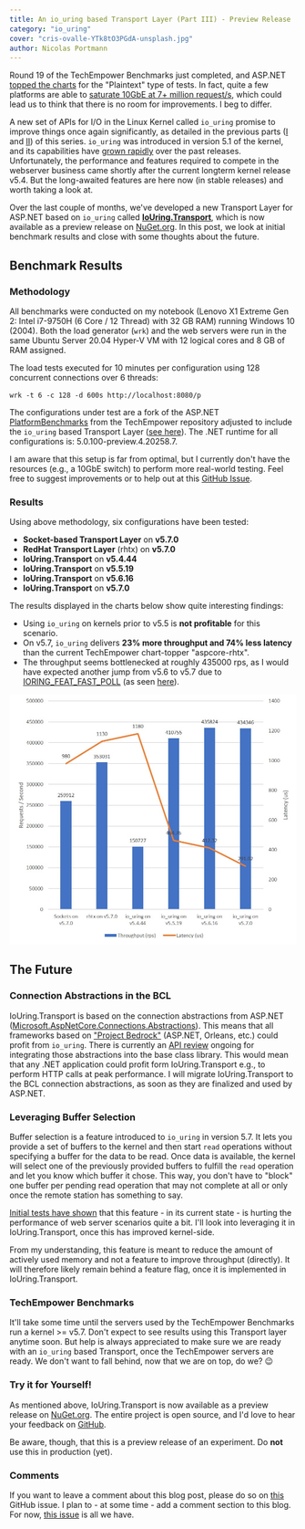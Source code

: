 ```yaml
---
title: An io_uring based Transport Layer (Part III) - Preview Release
category: "io_uring"
cover: "cris-ovalle-YTk8tO3PGdA-unsplash.jpg"
author: Nicolas Portmann
---
```


Round 19 of the TechEmpower Benchmarks just completed, and ASP.NET [topped the charts](https://www.techempower.com/benchmarks/#section=data-r19&hw=ph&test=plaintext "Plaintext - Run 19 - TechEmpower Benchmarks") for the "Plaintext" type of tests. In fact, quite a few platforms are able to [saturate 10GbE at 7+ million request/s](https://www.ageofascent.com/2019/02/04/asp-net-core-saturating-10gbe-at-7-million-requests-per-second/ "ASP.NET CORE: SATURATING 10GBE AT 7+ MILLION REQUEST/S - ageofascent.com"), which could lead us to think that there is no room for improvements. I beg to differ.

A new set of APIs for I/O in the Linux Kernel called `io_uring` promise to improve things once again significantly, as detailed in the previous parts ([I](https://ndportmann.com/io_uring-rationale/ "io_uring Rationale - ndportmann.com") and [II](https://ndportmann.com/io_uring-foundation/ "io_uring Foundation - ndportmann.com")) of this series. `io_uring` was introduced in version 5.1 of the kernel, and its capabilities have [grown rapidly](https://lwn.net/Articles/810414/ "The rapid growth of io_uring - lwn.net") over the past releases. Unfortunately, the performance and features required to compete in the webserver business came shortly after the current longterm kernel release v5.4. But the long-awaited features are here now (in stable releases) and worth taking a look at.

Over the last couple of months, we've developed a new Transport Layer for ASP.NET based on `io_uring` called [**IoUring.Transport**](https://github.com/tkp1n/IoUring.Transport "IoUring.Transport - GitHub"), which is now available as a preview release on [NuGet.org](https://www.nuget.org/packages/IoUring.Transport "IoUring.Transport - NuGet"). In this post, we look at initial benchmark results and close with some thoughts about the future.

## Benchmark Results

### Methodology

All benchmarks were conducted on my notebook (Lenovo X1 Extreme Gen 2: Intel i7-9750H (6 Core / 12 Thread) with 32 GB RAM) running Windows 10 (2004). Both the load generator (`wrk`) and the web servers were run in the same Ubuntu Server 20.04 Hyper-V VM with 12 logical cores and 8 GB of RAM assigned. 

The load tests executed for 10 minutes per configuration using 128 concurrent connections over 6 threads: 

```
wrk -t 6 -c 128 -d 600s http://localhost:8080/p
```

The configurations under test are a fork of the ASP.NET [PlatformBenchmarks](https://github.com/TechEmpower/FrameworkBenchmarks/tree/master/frameworks/CSharp/aspnetcore/PlatformBenchmarks "PlatformBenchmarks - TechEmpower - GitHub") from the TechEmpower repository adjusted to include the `io_uring` based Transport Layer ([see here](https://github.com/tkp1n/IoUring.Transport/tree/master/tests/PlatformBenchmarks "PlatformBenchmarks - IoUring.Transport - GitHub")). The .NET runtime for all configurations is: 5.0.100-preview.4.20258.7.

I am aware that this setup is far from optimal, but I currently don't have the resources (e.g., a 10GbE switch) to perform more real-world testing. Feel free to suggest improvements or to help out at this [GitHub Issue](https://github.com/tkp1n/IoUring.Transport/issues/5 "IoUring.Transport - Issue #5 - GitHub").

### Results

Using above methodology, six configurations have been tested:

* **Socket-based Transport Layer** on **v5.7.0**
* **RedHat Transport Layer** (rhtx) on **v5.7.0**
* **IoUring.Transport** on **v5.4.44**
* **IoUring.Transport** on **v5.5.19**
* **IoUring.Transport** on **v5.6.16**
* **IoUring.Transport** on **v5.7.0**

The results displayed in the charts below show quite interesting findings:

* Using `io_uring` on kernels prior to v5.5 is **not profitable** for this scenario.
* On v5.7, `io_uring` delivers **23% more throughput and 74% less latency** than the current TechEmpower chart-topper "aspcore-rhtx".
* The throughput seems bottlenecked at roughly 435000 rps, as I would have expected another jump from v5.6 to v5.7 due to [IORING\_FEAT\_FAST\_POLL](https://git.kernel.dk/cgit/linux-block/commit/?h=for-5.7/io_uring&id=d7718a9d25a61442da8ee8aeeff6a0097f0ccfd6 "IORING_FEAT_FAST_POLL - Linux Kernel") (as seen [here](https://twitter.com/hielkedv/status/1234135064323280897?s=21 "hielkedv - Twitter")).

![Benchmark Results](io_uring.jpg)

## The Future

### Connection Abstractions in the BCL

IoUring.Transport is based on the connection abstractions from ASP.NET ([Microsoft.AspNetCore.Connections.Abstractions](https://github.com/dotnet/aspnetcore/tree/master/src/Servers/Connections.Abstractions/src "Connections.Abstractions - AspNetCore - GitHub")). This means that all frameworks based on ["Project Bedrock"](https://github.com/dotnet/aspnetcore/issues/4772 "Issue #4772 - AspNetCore - GitHub") (ASP.NET, Orleans, etc.) could profit from `io_uring`. There is currently an [API review](https://github.com/dotnet/runtime/issues/1793 "Issue #1793 - runtime - dotnet - GitHub") ongoing for integrating those abstractions into the base class library. This would mean that any .NET application could profit form IoUring.Transport e.g., to perform HTTP calls at peak performance. I will migrate IoUring.Transport to the BCL connection abstractions, as soon as they are finalized and used by ASP.NET.

### Leveraging Buffer Selection

Buffer selection is a feature introduced to `io_uring` in version 5.7. It lets you provide a set of buffers to the kernel and then start `read` operations without specifying a buffer for the data to be read. Once data is available, the kernel will select one of the previously provided buffers to fulfill the `read` operation and let you know which buffer it chose. This way, you don't have to "block" one buffer per pending read operation that may not complete at all or only once the remote station has something to say.

[Initial tests have shown](https://twitter.com/hielkedv/status/1235223155666542594 "hielkedv - Twitter") that this feature - in its current state - is hurting the performance of web server scenarios quite a bit. I'll look into leveraging it in IoUring.Transport, once this has improved kernel-side.

From my understanding, this feature is meant to reduce the amount of actively used memory and not a feature to improve throughput (directly). It will therefore likely remain behind a feature flag, once it is implemented in IoUring.Transport.

### TechEmpower Benchmarks

It'll take some time until the servers used by the TechEmpower Benchmarks run a kernel >= v5.7. Don't expect to see results using this Transport layer anytime soon. But help is always appreciated to make sure we are ready with an `io_uring` based Transport, once the TechEmpower servers are ready. We don't want to fall behind, now that we are on top, do we? 😉

### Try it for Yourself!

As mentioned above, IoUring.Transport is now available as a preview release on [NuGet.org](https://www.nuget.org/packages/IoUring.Transport "IoUring.Transport - NuGet"). The entire project is open source, and I'd love to hear your feedback on [GitHub](https://github.com/tkp1n/IoUring.Transport "IoUring.Transport - GitHub"). 

Be aware, though, that this is a preview release of an experiment. Do **not** use this in production (yet).

### Comments

If you want to leave a comment about this blog post, please do so on [this](https://github.com/tkp1n/ndportmann.com/issues/2 "Issue #2 - ndportmann.com") GitHub issue. I plan to - at some time - add a comment section to this blog. For now, [this issue](https://github.com/tkp1n/ndportmann.com/issues/2 "Issue #2 - ndportmann.com") is all we have.